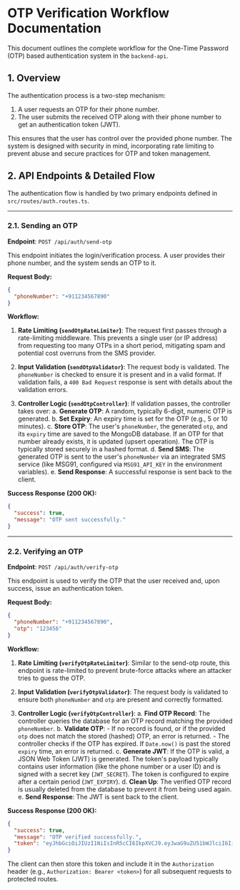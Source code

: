 # OTP Verification Workflow Documentation

This document outlines the complete workflow for the One-Time Password (OTP) based authentication system in the `backend-api`.

## 1. Overview

The authentication process is a two-step mechanism:
1.  A user requests an OTP for their phone number.
2.  The user submits the received OTP along with their phone number to get an authentication token (JWT).

This ensures that the user has control over the provided phone number. The system is designed with security in mind, incorporating rate limiting to prevent abuse and secure practices for OTP and token management.
## 2. API Endpoints & Detailed Flow

The authentication flow is handled by two primary endpoints defined in `src/routes/auth.routes.ts`.

---

### 2.1. Sending an OTP

**Endpoint**: `POST /api/auth/send-otp`

This endpoint initiates the login/verification process. A user provides their phone number, and the system sends an OTP to it.

**Request Body:**

```json
{
  "phoneNumber": "+911234567890"
}
```

**Workflow:**

1.  **Rate Limiting (`sendOtpRateLimiter`)**: The request first passes through a rate-limiting middleware. This prevents a single user (or IP address) from requesting too many OTPs in a short period, mitigating spam and potential cost overruns from the SMS provider.

2.  **Input Validation (`sendOtpValidator`)**: The request body is validated. The `phoneNumber` is checked to ensure it is present and in a valid format. If validation fails, a `400 Bad Request` response is sent with details about the validation errors.

3.  **Controller Logic (`sendOtpController`)**: If validation passes, the controller takes over:
    a. **Generate OTP**: A random, typically 6-digit, numeric OTP is generated.
    b. **Set Expiry**: An expiry time is set for the OTP (e.g., 5 or 10 minutes).
    c. **Store OTP**: The user's `phoneNumber`, the generated `otp`, and its `expiry` time are saved to the MongoDB database. If an OTP for that number already exists, it is updated (upsert operation). The OTP is typically stored securely in a hashed format.
    d. **Send SMS**: The generated OTP is sent to the user's `phoneNumber` via an integrated SMS service (like MSG91, configured via `MSG91_API_KEY` in the environment variables).
    e. **Send Response**: A successful response is sent back to the client.

**Success Response (200 OK):**

```json
{
  "success": true,
  "message": "OTP sent successfully."
}
```

---

### 2.2. Verifying an OTP

**Endpoint**: `POST /api/auth/verify-otp`

This endpoint is used to verify the OTP that the user received and, upon success, issue an authentication token.

**Request Body:**

```json
{
  "phoneNumber": "+911234567890",
  "otp": "123456"
}
```

**Workflow:**

1.  **Rate Limiting (`verifyOtpRateLimiter`)**: Similar to the send-otp route, this endpoint is rate-limited to prevent brute-force attacks where an attacker tries to guess the OTP.

2.  **Input Validation (`verifyOtpValidator`)**: The request body is validated to ensure both `phoneNumber` and `otp` are present and correctly formatted.

3.  **Controller Logic (`verifyOtpController`)**:
    a. **Find OTP Record**: The controller queries the database for an OTP record matching the provided `phoneNumber`.
    b. **Validate OTP**:
        - If no record is found, or if the provided `otp` does not match the stored (hashed) OTP, an error is returned.
        - The controller checks if the OTP has expired. If `Date.now()` is past the stored `expiry` time, an error is returned.
    c. **Generate JWT**: If the OTP is valid, a JSON Web Token (JWT) is generated. The token's payload typically contains user information (like the phone number or a user ID) and is signed with a secret key (`JWT_SECRET`). The token is configured to expire after a certain period (`JWT_EXPIRY`).
    d. **Clean Up**: The verified OTP record is usually deleted from the database to prevent it from being used again.
    e. **Send Response**: The JWT is sent back to the client.

**Success Response (200 OK):**

```json
{
  "success": true,
  "message": "OTP verified successfully.",
  "token": "eyJhbGciOiJIUzI1NiIsInR5cCI6IkpXVCJ9.eyJwaG9uZU51bWJlciI6IiszMTYz..."
}
```

The client can then store this token and include it in the `Authorization` header (e.g., `Authorization: Bearer <token>`) for all subsequent requests to protected routes.